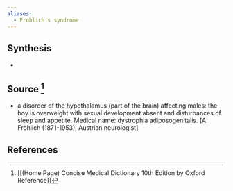 ```yaml
---
aliases:
  - Frohlich's syndrome
---
```

## Synthesis
- 
## Source [^1]
- a disorder of the hypothalamus (part of the brain) affecting males: the boy is overweight with sexual development absent and disturbances of sleep and appetite. Medical name: dystrophia adiposogenitalis. \[A. Fröhlich (1871-1953), Austrian neurologist]
## References

[^1]: [[(Home Page) Concise Medical Dictionary 10th Edition by Oxford Reference]]